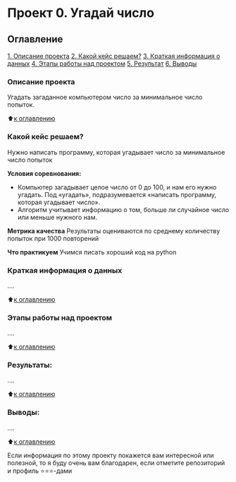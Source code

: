 # Проект 0. Угадай число

## Оглавление
[1. Описание проекта](.README.md#Описание-проекта)
[2. Какой кейс решаем?](.README.md#Какой-кейс-решаем)
[3. Краткая информация о данных](.README.md#Краткая-информация-о-данных)
[4. Этапы работы над проектом](.README.md#Этапы-работы-над-проектом)
[5. Результат](.README.md#Результат)
[6. Выводы](.README.md#Выводы)

### Описание проекта
Угадать загаданное компьютером число за минимальное число попыток.

:arrow_up:[к оглавлению](_)


### Какой кейс решаем?
Нужно написать программу, которая угадывает число за минимальное число попыток

**Условия соревнования:**
- Компьютер загадывает целое число от 0 до 100, и нам его нужно угадать. Под «угадать», подразумевается «написать программу, которая угадывает число».
- Алгоритм учитывает информацию о том, больше ли случайное число или меньше нужного нам.

**Метрика качества**
Результаты оцениваются по среднему количеству попыток при 1000 повторений

**Что практикуем**
Учимся писать хороший код на python


### Краткая информация о данных
....

:arrow_up:[к оглавлению](.README.md#Оглавление)


### Этапы работы над проектом
....

:arrow_up:[к оглавлению](.README.md#Оглавление)


### Результаты:
....

:arrow_up:[к оглавлению](.README.md#Оглавление)


### Выводы:
....

:arrow_up:[к оглавлению](.README.md#Оглавление)


Если информация по этому проекту покажется вам интересной или полезной, то я буду очень вам благодарен, если отметите репозиторий и профиль ⭐️⭐️⭐️-дами
